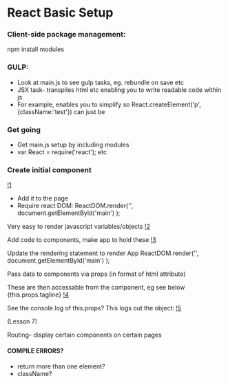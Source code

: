 # React Basic Setup

### Client-side package management:
npm install modules

### GULP:
* Look at main.js to see gulp tasks, eg. rebundle on save etc
* JSX task- transpiles html etc enabling you to write readable code within js
* For example, enables you to simplify so React.createElement('p',{className:'test'}) can just be <p className="test">

### Get going
* Get main.js setup by including modules
* var React = require('react'); etc

### Create initial component

[!1](/images/2.png)

* Add it to the page
* Require react DOM:
    ReactDOM.render('<component />', document.getElementById('main') );

Very easy to render javascript variables/objects
[!2](/images/2.png)

Add code to components, make app to hold these
[!3](/images/3.png)

Update the rendering statement to render App
ReactDOM.render('<App />', document.getElementById('main') );

Pass data to components via props (in format of html attribute)

These are then accessable from the component, eg see below {this.props.tagline}
[!4](/images/4.png)

See the console.log of this.props? This logs out the object:
[!5](/images/5.png)

(Lesson 7)

Routing- display certain components on certain pages

#### COMPILE ERRORS?
* return more than one element?
* className?